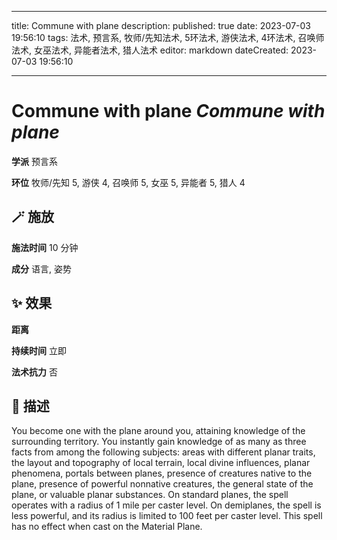 
---
title: Commune with plane
description: 
published: true
date: 2023-07-03 19:56:10
tags: 法术, 预言系, 牧师/先知法术, 5环法术, 游侠法术, 4环法术, 召唤师法术, 女巫法术, 异能者法术, 猎人法术
editor: markdown
dateCreated: 2023-07-03 19:56:10

---

# **Commune with plane** *Commune with plane*

**学派** 预言系 

**环位** 牧师/先知 5, 游侠 4, 召唤师 5, 女巫 5, 异能者 5, 猎人 4

## 🪄 施放

**施法时间** 10 分钟

**成分** 语言, 姿势

## ✨ 效果  

**距离**   

**持续时间** 立即 

**法术抗力** 否

## 📖 描述

You become one with the plane around you, attaining knowledge of the surrounding territory. You instantly gain knowledge of as many as three facts from among the following subjects: areas with different planar traits, the layout and topography of local terrain, local divine influences, planar phenomena, portals between planes, presence of creatures native to the plane, presence of powerful nonnative creatures, the general state of the plane, or valuable planar substances.  On standard planes, the spell operates with a radius of 1 mile per caster level. On demiplanes, the spell is less powerful, and its radius is limited to 100 feet per caster level. This spell has no effect when cast on the Material Plane.
    